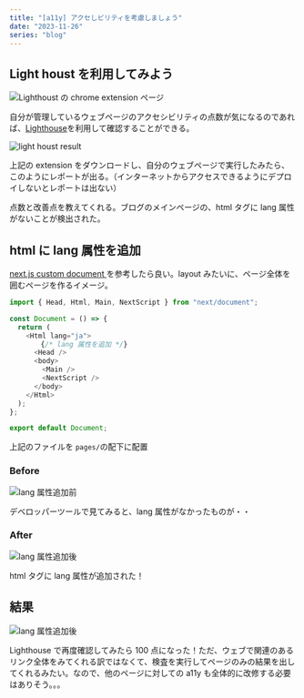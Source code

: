 ```yaml
---
title: "[a11y] アクセしビリティを考慮しましょう"
date: "2023-11-26"
series: "blog"
---
```


## Light houst を利用してみよう

![Lighthoust の chrome extension ページ](/images/posts/a11y-5.png)

自分が管理しているウェブページのアクセシビリティの点数が気になるのであれば、[Lighthouse](https://chromewebstore.google.com/detail/lighthouse/blipmdconlkpinefehnmjammfjpmpbjk?hl=ja&pli=1)を利用して確認することができる。

![light houst result](/images/posts/a11y-1.png)

上記の extension をダウンロードし、自分のウェブページで実行したみたら、このようにレポートが出る。（インターネットからアクセスできるようにデプロイしないとレポートは出ない）

点数と改善点を教えてくれる。ブログのメインページの、html タグに lang 属性がないことが検出された。

## html に lang 属性を追加

[ next.js custom document ](https://nextjs.org/docs/pages/building-your-application/routing/custom-document)を参考したら良い。layout みたいに、ページ全体を囲むページを作るイメージ。

```ts
import { Head, Html, Main, NextScript } from "next/document";

const Document = () => {
  return (
    <Html lang="ja">
      　{/* lang 属性を追加 */}
      <Head />
      <body>
        <Main />
        <NextScript />
      </body>
    </Html>
  );
};

export default Document;
```

上記のファイルを `pages/`の配下に配置

### Before

![lang 属性追加前](/images/posts/a11y-2.png)

デベロッパーツールで見てみると、lang 属性がなかったものが・・

### After

![lang 属性追加後](/images/posts/a11y-3.png)

html タグに lang 属性が追加された！

## 結果

![lang 属性追加後](/images/posts/a11y-4.png)

Lighthouse で再度確認してみたら 100 点になった！ただ、ウェブで関連のあるリンク全体をみてくれる訳ではなくて、検査を実行してページのみの結果を出してくれるみたい。なので、他のページに対しての a11y も全体的に改修する必要はありそう。。。
